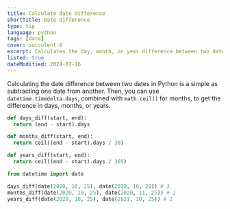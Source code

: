 ```yaml
---
title: Calculate date difference
shortTitle: Date difference
type: tip
language: python
tags: [date]
cover: succulent-9
excerpt: Calculates the day, month, or year difference between two dates.
listed: true
dateModified: 2024-07-16
---
```


Calculating the date difference between two dates in Python is a simple as subtracting one date from another. Then, you can use `datetime.timedelta.days`, combined with `math.ceil()` for months, to get the difference in days, months, or years.

```py
def days_diff(start, end):
  return (end - start).days

def months_diff(start, end):
  return ceil((end - start).days / 30)

def years_diff(start, end):
  return ceil((end - start).days / 365)

from datetime import date

days_diff(date(2020, 10, 25), date(2020, 10, 28)) # 3
months_diff(date(2020, 10, 25), date(2020, 11, 25)) # 1
years_diff(date(2020, 10, 25), date(2021, 10, 25)) # 1
```
